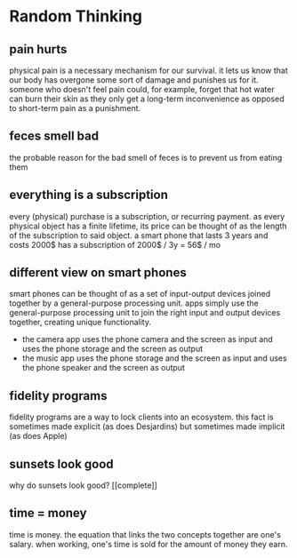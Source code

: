 # Random Thinking

## pain hurts

physical pain is a necessary mechanism for our survival. it lets us know that our body has overgone some sort of damage and punishes us for it. someone who doesn't feel pain could, for example, forget that hot water can burn their skin as they only get a long-term inconvenience as opposed to short-term pain as a punishment.

## feces smell bad

the probable reason for the bad smell of feces is to prevent us from eating them

## everything is a subscription

every (physical) purchase is a subscription, or recurring payment. as every physical object has a finite lifetime, its price can be thought of as the length of the subscription to said object. a smart phone that lasts 3 years and costs 2000$ has a subscription of 2000$ / 3y = 56$ / mo

## different view on smart phones

smart phones can be thought of as a set of input-output devices joined together by a general-purpose processing unit. apps simply use the general-purpose processing unit to join the right input and output devices together, creating unique functionality.

- the camera app uses the phone camera and the screen as input and uses the phone storage and the screen as output
- the music app uses the phone storage and the screen as input and uses the phone speaker and the screen as output

## fidelity programs

fidelity programs are a way to lock clients into an ecosystem. this fact is sometimes made explicit (as does Desjardins) but sometimes made implicit (as does Apple)

## sunsets look good

why do sunsets look good? [[complete]]

## time = money

time is money. the equation that links the two concepts together are one's salary. when working, one's time is sold for the amount of money they earn.
